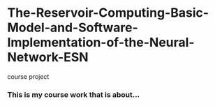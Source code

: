 # The-Reservoir-Computing-Basic-Model-and-Software-Implementation-of-the-Neural-Network-ESN
course project
### This is my course work that is about...
